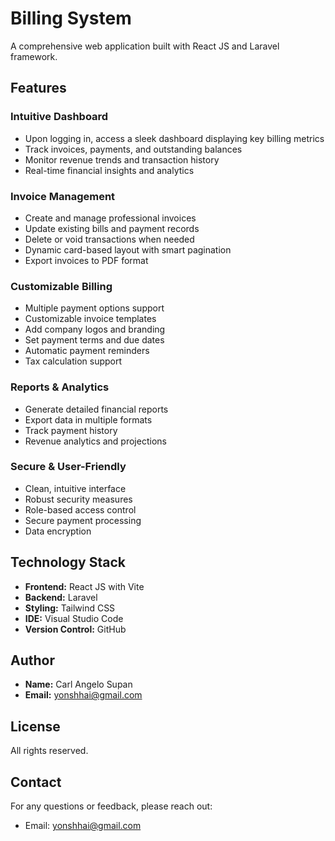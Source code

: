 # Billing System

A comprehensive web application built with React JS and Laravel framework.

## Features

### Intuitive Dashboard
- Upon logging in, access a sleek dashboard displaying key billing metrics
- Track invoices, payments, and outstanding balances
- Monitor revenue trends and transaction history
- Real-time financial insights and analytics

### Invoice Management
- Create and manage professional invoices
- Update existing bills and payment records
- Delete or void transactions when needed
- Dynamic card-based layout with smart pagination
- Export invoices to PDF format

### Customizable Billing
- Multiple payment options support
- Customizable invoice templates
- Add company logos and branding
- Set payment terms and due dates
- Automatic payment reminders
- Tax calculation support

### Reports & Analytics
- Generate detailed financial reports
- Export data in multiple formats
- Track payment history
- Revenue analytics and projections

### Secure & User-Friendly
- Clean, intuitive interface
- Robust security measures
- Role-based access control
- Secure payment processing
- Data encryption

## Technology Stack

- **Frontend:** React JS with Vite
- **Backend:** Laravel
- **Styling:** Tailwind CSS
- **IDE:** Visual Studio Code
- **Version Control:** GitHub

## Author

- **Name:** Carl Angelo Supan
- **Email:** yonshhai@gmail.com

## License

All rights reserved.

## Contact

For any questions or feedback, please reach out:
- Email: yonshhai@gmail.com